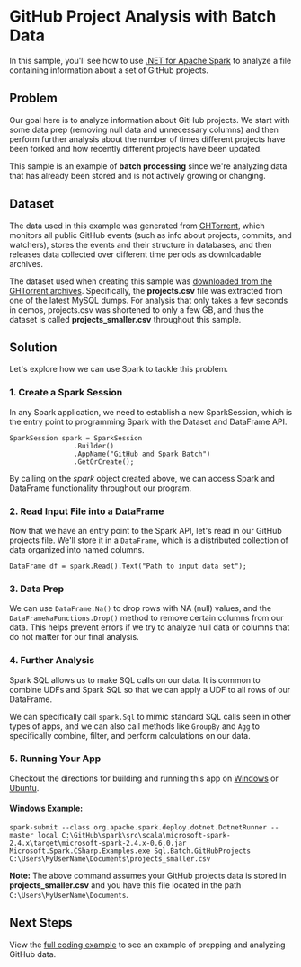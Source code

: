 # GitHub Project Analysis with Batch Data

In this sample, you'll see how to use [.NET for Apache Spark](https://dotnet.microsoft.com/apps/data/spark) 
to analyze a file containing information about a set of GitHub projects. 

## Problem

Our goal here is to analyze information about GitHub projects. We start with some data prep (removing null data and unnecessary columns) 
and then perform further analysis about the number of times different projects have been forked and how recently different projects
have been updated.

This sample is an example of **batch processing** since we're analyzing data that has already been stored and is not actively growing 
or changing.

## Dataset

The data used in this example was generated from [GHTorrent](http://ghtorrent.org/), which monitors all public GitHub events (such as info about projects, commits, and watchers), stores the events and their structure in databases, and then releases data collected over different time periods as downloadable archives. 

The dataset used when creating this sample was [downloaded from the GHTorrent archives](http://ghtorrent.org/downloads.html). Specifically, the **projects.csv** file was extracted from one of the latest MySQL dumps. For analysis that only takes a few seconds in demos, projects.csv was shortened to only a few GB, and thus the dataset is called **projects_smaller.csv** throughout this sample.

## Solution

Let's explore how we can use Spark to tackle this problem.

### 1. Create a Spark Session

In any Spark application, we need to establish a new SparkSession, which is the entry point to programming Spark with the Dataset and 
DataFrame API.

```CSharp
SparkSession spark = SparkSession
                .Builder()
                .AppName("GitHub and Spark Batch")
                .GetOrCreate();
```

By calling on the *spark* object created above, we can access Spark and DataFrame functionality throughout our program.

### 2. Read Input File into a DataFrame

Now that we have an entry point to the Spark API, let's read in our GitHub projects file. We'll store it in a `DataFrame`, which is a distributed collection of data organized into named columns.

```CSharp
DataFrame df = spark.Read().Text("Path to input data set");
```

### 3. Data Prep

We can use `DataFrame.Na()` to drop rows with NA (null) values, and the `DataFrameNaFunctions.Drop()` method to remove certain columns from our data. 
This helps prevent errors if we try to analyze null data or columns that do not matter for our final analysis.

### 4. Further Analysis

Spark SQL allows us to make SQL calls on our data. It is common to combine UDFs and Spark SQL so that we can apply a UDF to all 
rows of our DataFrame.

We can specifically call `spark.Sql` to mimic standard SQL calls seen in other types of apps, and we can also call methods like 
`GroupBy` and `Agg` to specifically combine, filter, and perform calculations on our data.

### 5. Running Your App

Checkout the directions for building and running this app on [Windows](../../../../../docs/building/windows-instructions.md) or [Ubuntu](../../../../../docs/building/ubuntu-instructions.md).

#### Windows Example:

```CSharp
spark-submit --class org.apache.spark.deploy.dotnet.DotnetRunner --master local C:\GitHub\spark\src\scala\microsoft-spark-2.4.x\target\microsoft-spark-2.4.x-0.6.0.jar Microsoft.Spark.CSharp.Examples.exe Sql.Batch.GitHubProjects C:\Users\MyUserName\Documents\projects_smaller.csv
```

**Note:** The above command assumes your GitHub projects data is stored in **projects_smaller.csv** and you have this file
located in the path `C:\Users\MyUserName\Documents`.

## Next Steps

View the [full coding example](../GitHubProjects.cs) to see an example of prepping and analyzing GitHub data.
